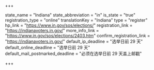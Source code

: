 +++

state_name = "Indiana"
state_abbreviation = "in"
is_state = "true"
registration_type = "online"
translationKey = "Indiana"
type = "register"
hp_link = "https://www.in.gov/sos/elections/"
registration_link = "https://indianavoters.in.gov/"
more_info_link = "https://www.in.gov/sos/elections/2403.htm"
confirm_registration_link = "https://indianavoters.in.gov/"
default_ip_deadline = "选举日前 29 天"
default_online_deadline = "选举日前 29 天"
default_mail_postmarked_deadline = "必须在选举日前 29 天盖上邮戳"

+++